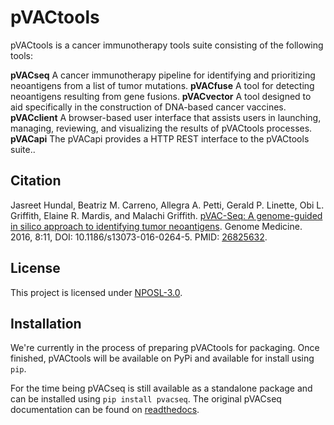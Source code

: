 # pVACtools
pVACtools is a cancer immunotherapy tools suite consisting of the following tools:

**pVACseq**
A cancer immunotherapy pipeline for identifying and prioritizing neoantigens from a list of tumor mutations.
**pVACfuse**
A tool for detecting neoantigens resulting from gene fusions.
**pVACvector**
A tool designed to aid specifically in the construction of DNA-based cancer vaccines.
**pVACclient**
A browser-based user interface that assists users in launching, managing, reviewing, and visualizing the results of pVACtools processes.
**pVACapi**
The pVACapi provides a HTTP REST interface to the pVACtools suite..

## Citation
Jasreet Hundal, Beatriz M. Carreno, Allegra A. Petti, Gerald P. Linette, Obi L. Griffith, Elaine R. Mardis, and Malachi Griffith. <a href="http://www.genomemedicine.com/content/8/1/11">pVAC-Seq: A genome-guided in silico approach to identifying tumor neoantigens</a>. Genome Medicine. 2016, 8:11, DOI: 10.1186/s13073-016-0264-5. PMID: <a href="http://www.ncbi.nlm.nih.gov/pubmed/26825632">26825632</a>.

## License
This project is licensed under <a href="http://opensource.org/licenses/NPOSL-3.0">NPOSL-3.0</a>.

## Installation
We're currently in the process of preparing pVACtools for packaging. Once finished, pVACtools will be available on PyPi and available for install using `pip`.

For the time being pVACseq is still available as a standalone package and can be installed using `pip install pvacseq`. The original pVACseq documentation can be found on <a href="http://pvac-seq.readthedocs.io/en/latest/">readthedocs</a>.
